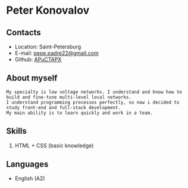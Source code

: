 # Peter Konovalov

## Contacts
* Location: Saint-Petersburg
* E-mail: pepe.padre22@gmail.com
* Github: [APuCTAPX](https://github.com/APuCTAPX)

## About myself
    My specialty is low voltage networks. I understand and know how to build and fine-tune multi-level local networks.
    I understand programming processes perfectly, so now i decided to study front-end and full-stack development. 
    My main ability is to learn quickly and work in a team.

## Skills
1. HTML + CSS (basic knowledge)

## Languages
* English (A2)